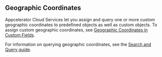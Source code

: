 ## Geographic Coordinates

Appcelerator Cloud Services let you assign and query one or more custom geographic
coordinates to predefined objects as well as custom objects. To assign custom
geographic coordinates, see [Geographic Coordinates in Custom
Fields](#!/guide/customfields-section-geographic-coordinates-in-custom-fields). 

For information on querying geographic coordinates, see 
the [Search and Query guide](#!/guide/search_query).

